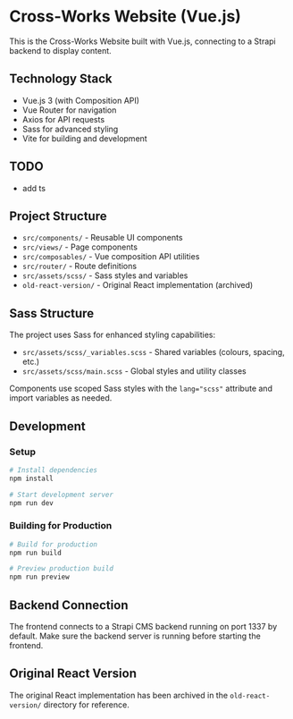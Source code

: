 # Cross-Works Website (Vue.js)

This is the Cross-Works Website built with Vue.js, connecting to a Strapi backend to display content.

## Technology Stack

- Vue.js 3 (with Composition API)
- Vue Router for navigation
- Axios for API requests
- Sass for advanced styling
- Vite for building and development

## TODO
- add ts

## Project Structure

- `src/components/` - Reusable UI components
- `src/views/` - Page components
- `src/composables/` - Vue composition API utilities
- `src/router/` - Route definitions
- `src/assets/scss/` - Sass styles and variables
- `old-react-version/` - Original React implementation (archived)

## Sass Structure

The project uses Sass for enhanced styling capabilities:

- `src/assets/scss/_variables.scss` - Shared variables (colours, spacing, etc.)
- `src/assets/scss/main.scss` - Global styles and utility classes

Components use scoped Sass styles with the `lang="scss"` attribute and import variables as needed.

## Development

### Setup

```bash
# Install dependencies
npm install

# Start development server
npm run dev
```

### Building for Production

```bash
# Build for production
npm run build

# Preview production build
npm run preview
```

## Backend Connection

The frontend connects to a Strapi CMS backend running on port 1337 by default. Make sure the backend server is running before starting the frontend.

## Original React Version

The original React implementation has been archived in the `old-react-version/` directory for reference.
